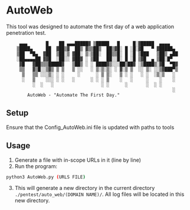 # AutoWeb
This tool was designed to automate the first day of a web application penetration test.
```
     ▄▄▄       █    ██ ▄▄▄█████▓ ▒█████   █     █░▓█████  ▄▄▄▄
    ▒████▄     ██  ▓██▒▓  ██▒ ▓▒▒██▒  ██▒▓█░ █ ░█░▓█   ▀ ▓█████▄
    ▒██  ▀█▄  ▓██  ▒██░▒ ▓██░ ▒░▒██░  ██▒▒█░ █ ░█ ▒███   ▒██▒ ▄██
    ░██▄▄▄▄██ ▓▓█  ░██░░ ▓██▓ ░ ▒██   ██░░█░ █ ░█ ▒▓█  ▄ ▒██░█▀
     ▓█   ▓██▒▒▒█████▓   ▒██▒ ░ ░ ████▓▒░░░██▒██▓ ░▒████▒░▓█  ▀█▓
     ▒▒   ▓▒█░░▒▓▒ ▒ ▒   ▒ ░░   ░ ▒░▒░▒░ ░ ▓░▒ ▒  ░░ ▒░ ░░▒▓███▀▒
      ▒   ▒▒ ░░░▒░ ░ ░     ░      ░ ▒ ▒░   ▒ ░ ░   ░ ░  ░▒░▒   ░
      ░   ▒    ░░░ ░ ░   ░      ░ ░ ░ ▒    ░   ░     ░    ░    ░
          ░  ░   ░                  ░ ░      ░       ░  ░ ░
                                                               ░
        AutoWeb - "Automate The First Day." 
```
## Setup
Ensure that the Config_AutoWeb.ini file is updated with paths to tools
## Usage
 1. Generate a file with in-scope URLs in it (line by line)
 2. Run the program:
```bash
python3 AutoWeb.py (URLS FILE)
```
 3. This will generate a new directory in the current directory `./pentest/auto_web/(DOMAIN NAME)/`. All log files will be located in this new directory.
